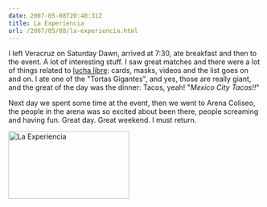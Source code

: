 ```yaml
---
date: 2007-05-08T20:40:31Z
title: La Experiencia
url: /2007/05/08/la-experiencia.html
---
```


<p>I left Veracruz on Saturday Dawn, arrived at 7:30, ate breakfast and then to the event. A lot of interesting stuff. I saw great matches and there were a lot of things related to <a href="http://en.wikipedia.org/wiki/Lucha_libre">lucha libre</a>: cards, masks, videos and the list goes on and on. I ate one of the "Tortas Gigantes", and yes, those are really giant, and the great of the day was the dinner: Tacos, yeah! "<em>Mexico City Tacos!!</em>"</p>
<p>Next day we spent some time at the event, then we went to Arena Coliseo, the people in the arena was so excited about been there, people screaming and having fun. Great day. Great weekend. I must return.</p>
<p><a href="http://www.flickr.com/photos/mariocarrion/490687326/" title="Photo Sharing"><img src="http://farm1.static.flickr.com/207/490687326_5377fb77d0_m.jpg" width="240" height="135" alt="La Experiencia" /></a></p>
